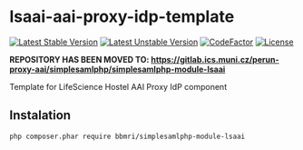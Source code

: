 # lsaai-aai-proxy-idp-template

[![Latest Stable Version](https://poser.pugx.org/bbmri/simplesamlphp-module-lsaai/v/stable)](https://packagist.org/packages/bbmri/simplesamlphp-module-lsaai)
[![Latest Unstable Version](https://poser.pugx.org/bbmri/simplesamlphp-module-lsaai/v/unstable)](https://packagist.org/packages/bbmri/simplesamlphp-module-lsaai)
[![CodeFactor](https://www.codefactor.io/repository/github/cesnet/lsaai-aai-proxy-idp-template/badge)](https://www.codefactor.io/repository/github/cesnet/lsaai-aai-proxy-idp-template)
[![License](https://poser.pugx.org/bbmri/simplesamlphp-module-lsaai/license)](https://packagist.org/packages/bbmri/simplesamlphp-module-lsaai)

**REPOSITORY HAS BEEN MOVED TO: https://gitlab.ics.muni.cz/perun-proxy-aai/simplesamlphp/simplesamlphp-module-lsaai**

Template for LifeScience Hostel AAI Proxy IdP component

 ## Instalation
 `php composer.phar require bbmri/simplesamlphp-module-lsaai`
